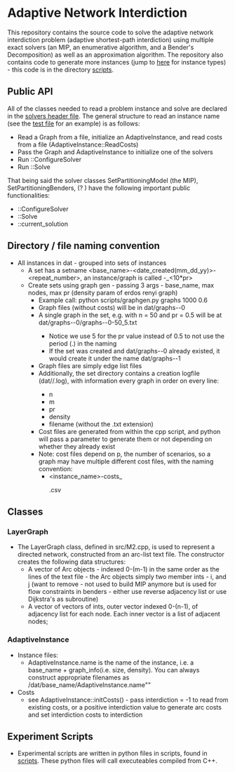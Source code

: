 # Adaptive Network Interdiction

This repository contains the source code to solve the adaptive network interdiction problem (adaptive shortest-path interdiction) using multiple exact solvers (an MIP, an enumerative algorithm, and a Bender's Decomposition) as well as an approximation algorithm. The repository also contains code to generate more instances (jump to [here]() for instance types) - this code is in the directory [scripts](https://github.com/lucawrabetz/ARSPI/tree/master/scripts).

## Public API

All of the classes needed to read a problem instance and solve are declared in the [solvers header file](https://github.com/lucawrabetz/ARSPI/tree/master/solvers.h). The general structure to read an instance name (see the [test file](https://github.com/lucawrabetz/ARSPI/tree/master/solvers.h) for an example) is as follows:
* Read a Graph from a file, initialize an AdaptiveInstance, and read costs from a file (AdaptiveInstance::ReadCosts)
* Pass the Graph and AdaptiveInstance to initialize one of the solvers
* Run ::ConfigureSolver
* Run ::Solve

That being said the solver classes SetPartitioningModel (the MIP), SetPartitioningBenders, (? ) have the following important public functionalities:
* ::ConfigureSolver
* ::Solve
* ::current_solution

## Directory / file naming convention
* All instances in dat - grouped into sets of instances 
    * A set has a setname <base_name>-<date_created(mm_dd_yy)>-<repeat_number>, an instance/graph is called <setname>-<n>_<10*pr>
    * Create sets using graph gen - passing 3 args - base_name, max nodes, max pr (density param of erdos renyi graph)
        * Example call: python scripts/graphgen.py graphs 1000 0.6
        * Graph files (without costs) will be in dat/graphs-<date>-0
        * A single graph in the set, e.g. with n = 50 and pr = 0.5 will be at dat/graphs-<date>-0/graphs-<date>-0-50_5.txt
            * Notice we use 5 for the pr value instead of 0.5 to not use the period (.) in the naming
            * If the set was created and dat/graphs-<date>-0 already existed, it would create it under the name dat/graphs-<date>-1
        * Graph files are simply edge list files
        * Additionally, the set directory contains a creation logfile (dat/<setname>/<setname>.log), with information every graph in order on every line:
            * n
            * m
            * pr
            * density
            * filename (without the .txt extension)
        * Cost files are generated from within the cpp script, and python will pass a parameter to generate them or not depending on whether they already exist
        * Note: cost files depend on p, the number of scenarios, so a graph may have multiple different cost files, with the naming convention:
            * <instance_name>-costs_<p>.csv

## Classes

### LayerGraph

* The LayerGraph class, defined in src/M2.cpp, is used to represent a directed network, constructed from an arc-list text file. The constructor creates the following data structures: 
    * A vector of Arc objects - indexed 0-(m-1) in the same order as the lines of the text file - the Arc objects simply two member ints - i, and j (want to remove - not used to build MIP anymore but is used for flow constraints in benders - either use reverse adjacency list or use Dijkstra's as subroutine)
    * A vector of vectors of ints, outer vector indexed 0-(n-1), of adjacency list for each node. Each inner vector is a list of adjacent nodes;

### AdaptiveInstance

* Instance files:
    * AdaptiveInstance.name is the name of the instance, i.e. a base_name + graph_info(i.e. size, density). You can always construct appropriate filenames as /dat/base_name/AdaptiveInstance.name""
* Costs 
    * see AdaptiveInstance::initCosts() - pass interdiction = -1 to read from existing costs, or a positive interdiction value to generate arc costs and set interdiction costs to interdiction

## Experiment Scripts

* Experimental scripts are written in python files in scripts, found in [scripts](https://github.com/lucawrabetz/ARSPI/tree/master/scripts). These python files will call executeables compiled from C++. 
